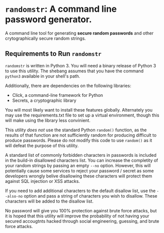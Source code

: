 # `randomstr`: A command line password generator.
A command line tool for generating **secure random passwords** and other crytographically secure random strings.

## Requirements to Run `randomstr`
`randomstr` is written in Python 3. You will need a binary release of Python 3 to use this utility. The shebang assumes that you have the command `python3` available in your shell's path.

Additionally, there are dependencies on the following libraries:
* Click, a command-line framework for Python
* Secrets, a cryptographic library

You will most likely want to install these features globally. Alternately you may use the requirements.txt file to set up a virtual environment, though this will make using the library less convinient.

This utility *does not* use the standard Python `random()` function, as the results of that function are not sufficiently random for producing difficult to produce passwords. Please do not modify this code to use `random()` as it will defeat the purpose of this utility.

A standard list of commonly forbidden characters in passwords is included in the build-in disallowed characters list. You can increase the completity of your random strings by passing an empty `--no` option. However, this will potentially cause some services to reject your password / secret as some developers wrongly belive disallowing these characters will protect them against SQL injection or XSS attacks.

If you need to add additional characters to the default disallow list, use the `--also-no` option and pass a string of characters you wish to disallow. These characters will be added to the disallow list.

No password will give you 100% protection against brute force attacks, but it is hoped that this utility will improve the probability of not having your secured accougtnts hacked through social engineering, guessing, and brute force attacks.
